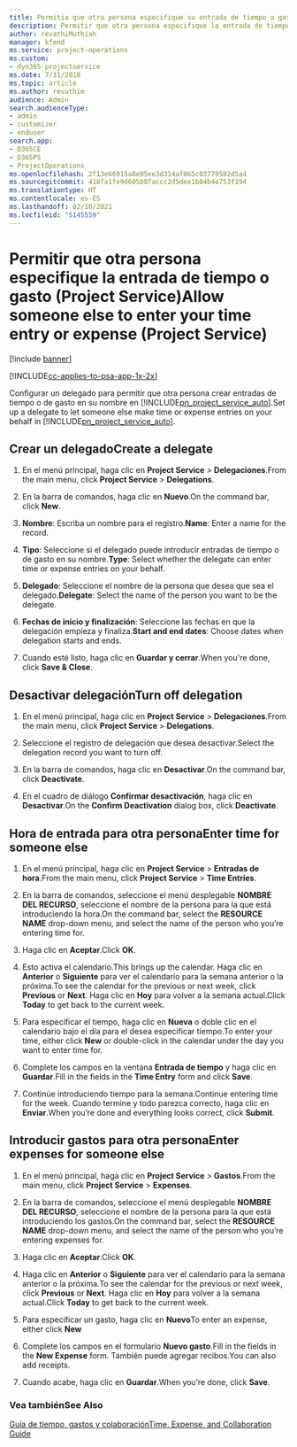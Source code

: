 ```yaml
---
title: Permitia que otra persona especifique su entrada de tiempo o gasto
description: Permitir que otra persona especifique la entrada de tiempo o gasto en Project Service
author: revathiMuthiah
manager: kfend
ms.service: project-operations
ms.custom:
- dyn365-projectservice
ms.date: 7/31/2018
ms.topic: article
ms.author: revathim
audience: Admin
search.audienceType:
- admin
- customizer
- enduser
search.app:
- D365CE
- D365PS
- ProjectOperations
ms.openlocfilehash: 2f13e66915a8e05ee3d314af065c03779582d5a4
ms.sourcegitcommit: 418fa1fe9d605b8faccc2d5dee1b04b4e753f194
ms.translationtype: HT
ms.contentlocale: es-ES
ms.lasthandoff: 02/10/2021
ms.locfileid: "5145559"
---
```

# <a name="allow-someone-else-to-enter-your-time-entry-or-expense-project-service"></a><span data-ttu-id="a6533-103">Permitir que otra persona especifique la entrada de tiempo o gasto (Project Service)</span><span class="sxs-lookup"><span data-stu-id="a6533-103">Allow someone else to enter your time entry or expense (Project Service)</span></span>

[!include [banner](../includes/psa-now-project-operations.md)]

[!INCLUDE[cc-applies-to-psa-app-1x-2x](../includes/cc-applies-to-psa-app-1x-2x.md)]

<span data-ttu-id="a6533-104">Configurar un delegado para permitir que otra persona crear entradas de tiempo o de gasto en su nombre en [!INCLUDE[pn_project_service_auto](../includes/pn-project-service-auto.md)].</span><span class="sxs-lookup"><span data-stu-id="a6533-104">Set up a delegate to let someone else make time or expense entries on your behalf in [!INCLUDE[pn_project_service_auto](../includes/pn-project-service-auto.md)].</span></span>  
  
## <a name="create-a-delegate"></a><span data-ttu-id="a6533-105">Crear un delegado</span><span class="sxs-lookup"><span data-stu-id="a6533-105">Create a delegate</span></span>  
  
1.  <span data-ttu-id="a6533-106">En el menú principal, haga clic en **Project Service** > **Delegaciones**.</span><span class="sxs-lookup"><span data-stu-id="a6533-106">From the main menu, click **Project Service** > **Delegations**.</span></span>  
  
2.  <span data-ttu-id="a6533-107">En la barra de comandos, haga clic en **Nuevo**.</span><span class="sxs-lookup"><span data-stu-id="a6533-107">On the command bar, click **New**.</span></span>  
  
3. <span data-ttu-id="a6533-108">**Nombre**: Escriba un nombre para el registro.</span><span class="sxs-lookup"><span data-stu-id="a6533-108">**Name**: Enter a name for the record.</span></span>  
  
4. <span data-ttu-id="a6533-109">**Tipo**: Seleccione si el delegado puede introducir entradas de tiempo o de gasto en su nombre.</span><span class="sxs-lookup"><span data-stu-id="a6533-109">**Type**: Select whether the delegate can enter time or expense entries on your behalf.</span></span>  
  
5. <span data-ttu-id="a6533-110">**Delegado**: Seleccione el nombre de la persona que desea que sea el delegado.</span><span class="sxs-lookup"><span data-stu-id="a6533-110">**Delegate**: Select the name of the person you want to be the delegate.</span></span>  
  
6. <span data-ttu-id="a6533-111">**Fechas de inicio y finalización**: Seleccione las fechas en que la delegación empieza y finaliza.</span><span class="sxs-lookup"><span data-stu-id="a6533-111">**Start and end dates**: Choose dates when delegation starts and ends.</span></span>  
  
7.  <span data-ttu-id="a6533-112">Cuando esté listo, haga clic en **Guardar y cerrar**.</span><span class="sxs-lookup"><span data-stu-id="a6533-112">When you're done, click **Save & Close**.</span></span>  
  
## <a name="turn-off-delegation"></a><span data-ttu-id="a6533-113">Desactivar delegación</span><span class="sxs-lookup"><span data-stu-id="a6533-113">Turn off delegation</span></span>  
  
1.  <span data-ttu-id="a6533-114">En el menú principal, haga clic en **Project Service** > **Delegaciones**.</span><span class="sxs-lookup"><span data-stu-id="a6533-114">From the main menu, click **Project Service** > **Delegations**.</span></span>  
  
2.  <span data-ttu-id="a6533-115">Seleccione el registro de delegación que desea desactivar.</span><span class="sxs-lookup"><span data-stu-id="a6533-115">Select the delegation record you want to turn off.</span></span>  
  
3.  <span data-ttu-id="a6533-116">En la barra de comandos, haga clic en **Desactivar**.</span><span class="sxs-lookup"><span data-stu-id="a6533-116">On the command bar, click **Deactivate**.</span></span>  
  
4.  <span data-ttu-id="a6533-117">En el cuadro de diálogo **Confirmar desactivación**, haga clic en **Desactivar**.</span><span class="sxs-lookup"><span data-stu-id="a6533-117">On the **Confirm Deactivation** dialog box, click **Deactivate**.</span></span>  
  
## <a name="enter-time-for-someone-else"></a><span data-ttu-id="a6533-118">Hora de entrada para otra persona</span><span class="sxs-lookup"><span data-stu-id="a6533-118">Enter time for someone else</span></span>  
  
1.  <span data-ttu-id="a6533-119">En el menú principal, haga clic en **Project Service** > **Entradas de hora**.</span><span class="sxs-lookup"><span data-stu-id="a6533-119">From the main menu, click **Project Service** > **Time Entries**.</span></span>  
  
2.  <span data-ttu-id="a6533-120">En la barra de comandos, seleccione el menú desplegable **NOMBRE DEL RECURSO**, seleccione el nombre de la persona para la que está introduciendo la hora.</span><span class="sxs-lookup"><span data-stu-id="a6533-120">On the command bar, select the **RESOURCE NAME** drop-down menu, and select the name of the person who you’re entering time for.</span></span>  
  
3.  <span data-ttu-id="a6533-121">Haga clic en **Aceptar**.</span><span class="sxs-lookup"><span data-stu-id="a6533-121">Click **OK**.</span></span>  
  
4.  <span data-ttu-id="a6533-122">Esto activa el calendario.</span><span class="sxs-lookup"><span data-stu-id="a6533-122">This brings up the calendar.</span></span> <span data-ttu-id="a6533-123">Haga clic en **Anterior** o **Siguiente** para ver el calendario para la semana anterior o la próxima.</span><span class="sxs-lookup"><span data-stu-id="a6533-123">To see the calendar for the previous or next week, click **Previous** or **Next**.</span></span> <span data-ttu-id="a6533-124">Haga clic en **Hoy** para volver a la semana actual.</span><span class="sxs-lookup"><span data-stu-id="a6533-124">Click **Today** to get back to the current week.</span></span>  
  
5.  <span data-ttu-id="a6533-125">Para especificar el tiempo, haga clic en **Nueva** o doble clic en el calendario bajo el día para el desea especificar tiempo.</span><span class="sxs-lookup"><span data-stu-id="a6533-125">To enter your time, either click **New** or double-click in the calendar under the day you want to enter time for.</span></span>  
  
6.  <span data-ttu-id="a6533-126">Complete los campos en la ventana **Entrada de tiempo** y haga clic en **Guardar**.</span><span class="sxs-lookup"><span data-stu-id="a6533-126">Fill in the fields in the **Time Entry** form and click **Save**.</span></span>  
  
7.  <span data-ttu-id="a6533-127">Continúe introduciendo tiempo para la semana.</span><span class="sxs-lookup"><span data-stu-id="a6533-127">Continue entering time for the week.</span></span> <span data-ttu-id="a6533-128">Cuando termine y todo parezca correcto, haga clic en **Enviar**.</span><span class="sxs-lookup"><span data-stu-id="a6533-128">When you’re done and everything looks correct, click **Submit**.</span></span>  
  
## <a name="enter-expenses-for-someone-else"></a><span data-ttu-id="a6533-129">Introducir gastos para otra persona</span><span class="sxs-lookup"><span data-stu-id="a6533-129">Enter expenses for someone else</span></span>  
  
1.  <span data-ttu-id="a6533-130">En el menú principal, haga clic en **Project Service** > **Gastos**.</span><span class="sxs-lookup"><span data-stu-id="a6533-130">From the main menu, click **Project Service** > **Expenses**.</span></span>  
  
2.  <span data-ttu-id="a6533-131">En la barra de comandos, seleccione el menú desplegable **NOMBRE DEL RECURSO**, seleccione el nombre de la persona para la que está introduciendo los gastos.</span><span class="sxs-lookup"><span data-stu-id="a6533-131">On the command bar, select the **RESOURCE NAME** drop-down menu, and select the name of the person who you’re entering expenses for.</span></span>  
  
3.  <span data-ttu-id="a6533-132">Haga clic en **Aceptar**.</span><span class="sxs-lookup"><span data-stu-id="a6533-132">Click **OK**.</span></span>  
  
4.  <span data-ttu-id="a6533-133">Haga clic en **Anterior** o **Siguiente** para ver el calendario para la semana anterior o la próxima.</span><span class="sxs-lookup"><span data-stu-id="a6533-133">To see the calendar for the previous or next week, click **Previous** or **Next**.</span></span> <span data-ttu-id="a6533-134">Haga clic en **Hoy** para volver a la semana actual.</span><span class="sxs-lookup"><span data-stu-id="a6533-134">Click **Today** to get back to the current week.</span></span>  
  
5.  <span data-ttu-id="a6533-135">Para especificar un gasto, haga clic en **Nuevo**</span><span class="sxs-lookup"><span data-stu-id="a6533-135">To enter an expense, either click **New**</span></span>  
  
6.  <span data-ttu-id="a6533-136">Complete los campos en el formulario **Nuevo gasto**.</span><span class="sxs-lookup"><span data-stu-id="a6533-136">Fill in the fields in the **New Expense** form.</span></span> <span data-ttu-id="a6533-137">También puede agregar recibos.</span><span class="sxs-lookup"><span data-stu-id="a6533-137">You can also add receipts.</span></span>  
  
7.  <span data-ttu-id="a6533-138">Cuando acabe, haga clic en **Guardar**.</span><span class="sxs-lookup"><span data-stu-id="a6533-138">When you’re done, click **Save**.</span></span>  
  
### <a name="see-also"></a><span data-ttu-id="a6533-139">Vea también</span><span class="sxs-lookup"><span data-stu-id="a6533-139">See Also</span></span>  
 [<span data-ttu-id="a6533-140">Guía de tiempo, gastos y colaboración</span><span class="sxs-lookup"><span data-stu-id="a6533-140">Time, Expense, and Collaboration Guide</span></span>](../psa/time-expense-collaboration-guide.md)

